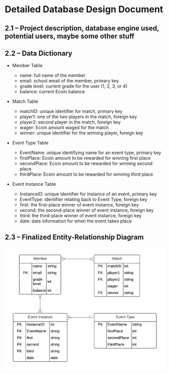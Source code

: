 # Detailed Database Design Document

## 2.1 – Project description, database engine used, potential users, maybe some other stuff

## 2.2 – Data Dictionary

- Member Table
  - name: full name of the member
  - email: school email of the member, primary key
  - grade level: current grade for the user (1, 2, 3, or 4)
  - balance: current Ecoin balance

- Match Table
  - matchID: unique identifier for match, primary key
  - player1: one of the two players in the match, foreign key
  - player2: second player in the match, foreign key
  - wager: Ecoin amount waged for the match
  - winner: unique identifier for the winning player, foreign key

- Event Type Table
  - EventName: unique identifying name for an event type, primary key
  - firstPlace: Ecoin amount to be rewarded for winning first place
  - secondPlace: Ecoin amount to be rewarded for winning second place
  - thirdPlace: Ecoin amount to be rewarded for winning third place

- Event Instance Table
  - InstanceID: unique identifier for instance of an event, primary key
  - EventType: identifier relating back to Event Type, foreign key
  - first: the first-place winner of event instance, foreign key
  - second: the second-place winner of event instance, foreign key
  - third: the third-place winner of event instance, foreign key
  - date: date information for when the event takes place

## 2.3 – Finalized Entity-Relationship Diagram

![ERD](/images/detailed-ERD.png)